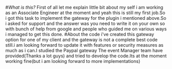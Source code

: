 #*What is this?*
First of all let me explain little bit about my self i am working as an Associate Engineer at the moment and yeah this is still my first job.So i got this task to implement the gateway for the plugin i mentioned above.So i asked for support and the answer was you need to write it on your own so with bunch of help from google and people who guided me on various ways i managed to get this done.
#About the code
i've created this gateway option for one of my client and the gateway is not a complete best code still.i am looking forward to update it with features or security measures as much as i can.I studied the Paypal gateway The event Manager team have provided(Thanks a lot guys) and tried to develop the code.Its at the moment working fine(but i am looking forward to more implementations)